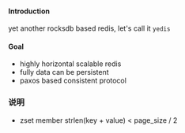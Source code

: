 #### Introduction
yet another rocksdb based redis, let's call it `yedis`

#### Goal
- highly horizontal scalable redis
- fully data can be persistent
- paxos based consistent protocol


### 说明
- zset member strlen(key + value) < page_size / 2